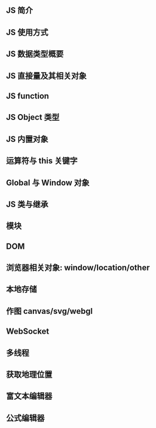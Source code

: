 ## JS 简介

## JS 使用方式

## JS 数据类型概要

## JS 直接量及其相关对象

## JS function

## JS Object 类型

## JS 内置对象

## 运算符与 this 关键字

## Global 与 Window 对象

## JS 类与继承

## 模块

## DOM

## 浏览器相关对象: window/location/other

## 本地存储

## 作图 canvas/svg/webgl

## WebSocket

## 多线程

## 获取地理位置

## 富文本编辑器

## 公式编辑器
